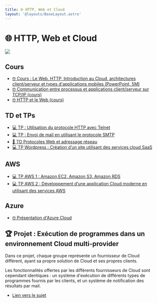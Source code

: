 ```yaml
---
title: 🌐 HTTP, Web et Cloud
layout: '@layouts/BaseLayout.astro'
---
```


# 🌐 HTTP, Web et Cloud

![](@assets/undraw/undraw_cloud-hosting_tfeh.svg)

## Cours

- [🤓 Cours : Le Web, HTTP, Introduction au Cloud, architectures client/serveur et types d'applications mobiles (PowerPoint, 5M)](/cours/cloud-web.pptx)
- [🤓 Communication entre processus et applications client/serveur sur TCP/IP (cours)](/web/client-serveur-tcp-ip)
- [🤓 HTTP et le Web (cours)](/web/http-web)

## TD et TPs

- [💻 TP : Utilisation du protocole HTTP avec Telnet](/web/exo-telnet_http)
- [💻 TP : Envoi de mail en utilisant le protocole SMTP](/web/exo-smtp)
- [📝 TD Protocoles Web et adressage réseau](/web/protocoles-web-td)
- [💻 TP Wordpress : Création d’un site utilisant des services cloud SaaS](/web/tp_wordpress)

## AWS

- [💻 TP AWS 1 : Amazon EC2, Amazon S3, Amazon RDS](/web/tp_aws-1)
- [💻 TP AWS 2 : Développement d’une application Cloud moderne en utilisant des services AWS](/web/tp_aws-2)

## Azure

- [🤓 Présentation d'Azure Cloud](/web/azure-cloud)

## 🏆 Projet : Exécution de programmes dans un environnement Cloud multi-provider

Dans ce projet, chaque groupe représente un fournisseur de Cloud différent, ayant sa propre solution de Cloud et ses propres clients.

Les fonctionnalités offertes par les différents fournisseurs de Cloud sont cependant identiques : un système d'exécution de différents types de programmes fournis par les clients, et un système de notification des résultats par mail.

- [Lien vers le sujet](/web/projet-multi-cloud)


